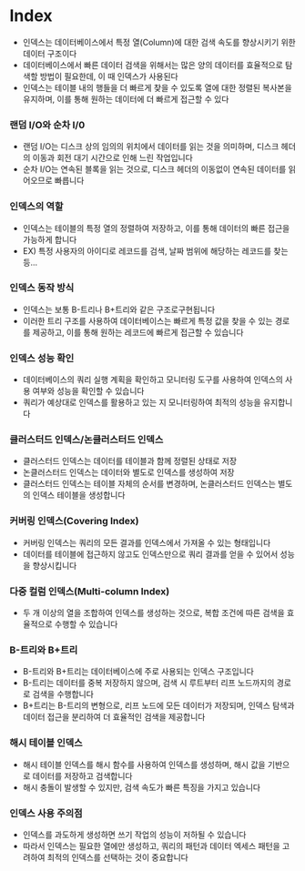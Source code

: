 # Index

- 인덱스는 데이터베이스에서 특정 열(Column)에 대한 검색 속도를 향상시키기 위한 데이터 구조이다
- 데이터베이스에서 빠른 데이터 검색을 위해서는 많은 양의 데이터를 효율적으로 탐색할 방법이 필요한데, 이 때 인덱스가 사용된다
- 인덱스는 테이블 내의 행들을 더 빠르게 찾을 수 있도록 열에 대한 정렬된 복사본을 유지하며, 이를 통해 원하는 데이터에 더 빠르게 접근할 수 있다

### 랜덤 I/O와 순차 I/0

- 랜덤 I/O는 디스크 상의 임의의 위치에서 데이터를 읽는 것을 의미하며, 디스크 헤더의 이동과 회전 대기 시간으로 인해 느린 작업입니다
- 순차 I/O는 연속된 블록을 읽는 것으로, 디스크 헤더의 이동없이 연속된 데이터를 읽어오므로 빠릅니다

### 인덱스의 역할

- 인덱스는 테이블의 특정 열의 정렬하여 저장하고, 이를 통해 데이터의 빠른 접근을 가능하게 합니다
- EX) 특정 사용자의 아이디로 레코드를 검색, 날짜 범위에 해당하는 레코드를 찾는 등...

### 인덱스 동작 방식

- 인덱스는 보통 B-트리나 B+트리와 같은 구조로구현됩니다
- 이러한 트리 구조를 사용하여 데이터베이스는 빠르게 특정 값을 찾을 수 있는 경로를 제공하고, 이를 통해 원하는 레코드에 빠르게 접근할 수 있습니다

### 인덱스 성능 확인

- 데이터베이스의 쿼리 실행 계획을 확인하고 모니터링 도구를 사용하여 인덱스의 사용 여부와 성능을 확인할 수 있습니다
- 쿼리가 예상대로 인덱스를 활용하고 있는 지 모니터링하여 최적의 성능을 유지합니다

### 클러스터드 인덱스/논클러스터드 인덱스

- 클러스터드 인덱스는 데이터를 테이블과 함께 정렬된 상태로 저장
- 논클러스터드 인덱스는 데이터와 별도로 인덱스를 생성하여 저장
- 클러스터드 인덱스는 테이블 자체의 순서를 변경하며, 논클러스터드 인덱스는 별도의 인덱스 테이블을 생성합니다

### 커버링 인덱스(Covering Index)

- 커버링 인덱스는 쿼리의 모든 결과를 인덱스에서 가져올 수 있는 형태입니다
- 데이터를 테이블에 접근하지 않고도 인덱스만으로 쿼리 결과를 얻을 수 있어서 성능을 향상시킵니다

### 다중 컬럼 인덱스(Multi-column Index)

- 두 개 이상의 열을 조합하여 인덱스를 생성하는 것으로, 복합 조건에 따른 검색을 효율적으로 수행할 수 있습니다

### B-트리와 B+트리

- B-트리와 B+트리는 데이터베이스에 주로 사용되는 인덱스 구조입니다
- B-트리는 데이터를 중복 저장하지 않으며, 검색 시 루트부터 리프 노드까지의 경로로 검색을 수행합니다
- B+트리는 B-트리의 변형으로, 리프 노드에 모든 데이터가 저장되며, 인덱스 탐색과 데이터 접근을 분리하여 더 효율적인 검색을 제공합니다

### 해시 테이블 인덱스

- 해시 테이블 인덱스를 해시 함수를 사용하여 인덱스를 생성하며, 해시 값을 기반으로 데이터를 저장하고 검색합니다
- 해시 충돌이 발생할 수 있지만, 검색 속도가 빠른 특징을 가지고 있습니다

### 인덱스 사용 주의점

- 인덱스를 과도하게 생성하면 쓰기 작업의 성능이 저하될 수 있습니다
- 따라서 인덱스는 필요한 열에만 생성하고, 쿼리의 패턴과 데이터 엑세스 패턴을 고려하여 최적의 인덱스를 선택하는 것이 중요합니다
